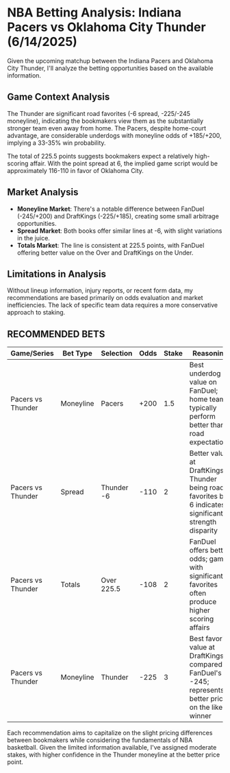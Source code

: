 # NBA Betting Analysis: Indiana Pacers vs Oklahoma City Thunder (6/14/2025)

Given the upcoming matchup between the Indiana Pacers and Oklahoma City Thunder, I'll analyze the betting opportunities based on the available information.

## Game Context Analysis

The Thunder are significant road favorites (-6 spread, -225/-245 moneyline), indicating the bookmakers view them as the substantially stronger team even away from home. The Pacers, despite home-court advantage, are considerable underdogs with moneyline odds of +185/+200, implying a 33-35% win probability.

The total of 225.5 points suggests bookmakers expect a relatively high-scoring affair. With the point spread at 6, the implied game script would be approximately 116-110 in favor of Oklahoma City.

## Market Analysis

- **Moneyline Market**: There's a notable difference between FanDuel (-245/+200) and DraftKings (-225/+185), creating some small arbitrage opportunities.
- **Spread Market**: Both books offer similar lines at -6, with slight variations in the juice.
- **Totals Market**: The line is consistent at 225.5 points, with FanDuel offering better value on the Over and DraftKings on the Under.

## Limitations in Analysis

Without lineup information, injury reports, or recent form data, my recommendations are based primarily on odds evaluation and market inefficiencies. The lack of specific team data requires a more conservative approach to staking.

## RECOMMENDED BETS

| Game/Series | Bet Type | Selection | Odds | Stake | Reasoning |
|-------------|----------|-----------|------|-------|-----------|
| Pacers vs Thunder | Moneyline | Pacers | +200 | 1.5 | Best underdog value on FanDuel; home teams typically perform better than road expectations |
| Pacers vs Thunder | Spread | Thunder -6 | -110 | 2 | Better value at DraftKings; Thunder being road favorites by 6 indicates significant strength disparity |
| Pacers vs Thunder | Totals | Over 225.5 | -108 | 2 | FanDuel offers better odds; games with significant favorites often produce higher scoring affairs |
| Pacers vs Thunder | Moneyline | Thunder | -225 | 3 | Best favorite value at DraftKings compared to FanDuel's -245; represents a better price on the likely winner |

Each recommendation aims to capitalize on the slight pricing differences between bookmakers while considering the fundamentals of NBA basketball. Given the limited information available, I've assigned moderate stakes, with higher confidence in the Thunder moneyline at the better price point.
